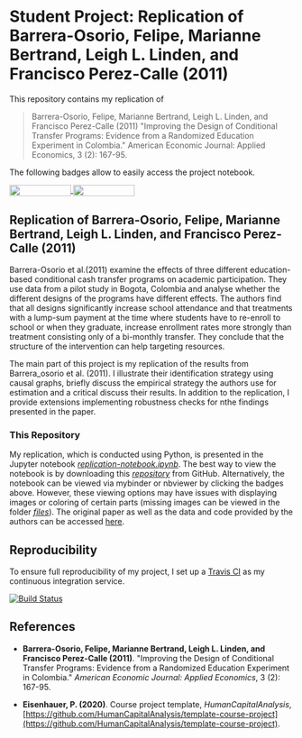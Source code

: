 # Student Project: Replication of Barrera-Osorio, Felipe, Marianne Bertrand, Leigh L. Linden, and Francisco Perez-Calle (2011)

This repository contains my replication of 

> Barrera-Osorio, Felipe, Marianne Bertrand, Leigh L. Linden, and Francisco Perez-Calle (2011) "Improving the Design of Conditional Transfer Programs: Evidence from a Randomized Education Experiment in Colombia." American Economic Journal: Applied Economics, 3 (2): 167-95. 

The following badges allow to easily access the project notebook.

<a href="https://nbviewer.jupyter.org/github/HumanCapitalAnalysis/microeconometrics-course-project-juwilhel/blob/master/Project.ipynb"
   target="_parent">
   <img align="center"
  src="https://raw.githubusercontent.com/jupyter/design/master/logos/Badges/nbviewer_badge.png"
      width="109" height="20">
</a>
<a href="https://mybinder.org/v2/gh/HumanCapitalAnalysis/microeconometrics-course-project-juwilhel/master?filepath=Project.ipynb"
    target="_parent">
    <img align="center"
       src="https://mybinder.org/badge_logo.svg"
       width="109" height="20">
</a>

## Replication of Barrera-Osorio, Felipe, Marianne Bertrand, Leigh L. Linden, and Francisco Perez-Calle (2011)

Barrera-Osorio et al.(2011) examine the effects of three different education-based conditional cash transfer programs on academic participation. They use data from a pilot study in Bogota, Colombia and analyse whether the different designs of the programs have different effects. The authors find that all designs significantly increase school attendance and that treatments with a lump-sum payment at the time where students have to re-enroll to school or when they graduate, increase enrollment rates more strongly than treatment consisting only of a bi-monthly transfer. They conclude that the structure of the intervention can help targeting resources. 

The main part of this project is my replication of the results from Barrera_osorio et al. (2011). I illustrate their identification strategy using causal graphs, briefly discuss the empirical strategy the authors use for estimation and a critical discuss their results. In addition to the replication, I provide extensions implementing robustness checks for nthe findings presented in the paper. 

### This Repository

My replication, which is conducted using Python, is presented in the Jupyter notebook [_replication-notebook.ipynb_](https://github.com/HumanCapitalAnalysis/microeconometrics-course-project-juwilhel/blob/master/Project.ipynb). The best way to view the notebook is by downloading this [_repository_](https://github.com/HumanCapitalAnalysis/microeconometrics-course-project-juwilhel) from GitHub. Alternatively, the notebook can be viewed via mybinder or nbviewer by clicking the badges above. However, these viewing options may have issues with displaying images or coloring of certain parts (missing images can be viewed in the folder [_files_](https://github.com/HumanCapitalAnalysis/microeconometrics-course-project-juwilhel/tree/master/files)). The original paper as well as the data and code provided by the authors can be accessed [here](https://www.aeaweb.org/articles?id=10.1257/app.3.2.167). 

## Reproducibility

To ensure full reproducibility of my project, I set up a [Travis CI](https://travis-ci.org) as my continuous integration service. 

[![Build Status](https://travis-ci.org/HumanCapitalAnalysis/microeconometrics-course-project-juwilhel.svg?branch=master)](https://travis-ci.org/HumanCapitalAnalysis/microeconometrics-course-project-juwilhel)

## References

* __Barrera-Osorio, Felipe, Marianne Bertrand, Leigh L. Linden, and Francisco Perez-Calle (2011)__. "Improving the Design of Conditional Transfer Programs: Evidence from a Randomized Education Experiment in Colombia." _American Economic Journal: Applied Economics_, 3 (2): 167-95.

* __Eisenhauer, P. (2020)__. Course project template, _HumanCapitalAnalysis_, [https://github.com/HumanCapitalAnalysis/template-course-project](https://github.com/HumanCapitalAnalysis/template-course-project).
